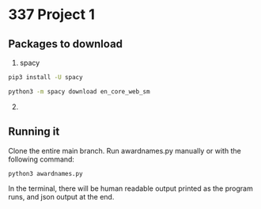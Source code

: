 # 337 Project 1


## Packages to download

1. spacy
```bash
pip3 install -U spacy
```
```bash
python3 -m spacy download en_core_web_sm
```

2. 

## Running it

Clone the entire main branch. 
Run awardnames.py manually or with the following command:

```bash 
python3 awardnames.py
```

In the terminal, there will be human readable output printed as the program runs, and json output at the end.


